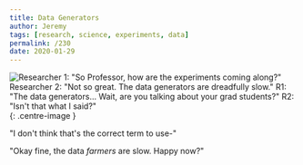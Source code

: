 ```yaml
---
title: Data Generators
author: Jeremy
tags: [research, science, experiments, data]
permalink: /230
date: 2020-01-29
---
```


![Researcher 1: "So Professor, how are the experiments coming along?" Researcher 2: "Not so great. The data generators are dreadfully slow." R1: "The data generators... Wait, are you talking about your grad students?" R2: "Isn't that what I said?"](https://res.cloudinary.com/dh3hm8pb7/image/upload/c_scale,q_auto:best,w_615/v1535842782/Handwaving/Published/DataGenerators.png){: .centre-image }

"I don't think that's the correct term to use-"

"Okay fine, the data *farmers* are slow. Happy now?"
